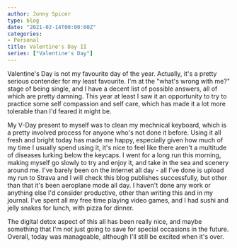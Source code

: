 ```yaml
---
author: Jonny Spicer
type: blog
date: "2021-02-14T00:00:00Z"
categories:
- Personal
title: Valentine's Day II
series: ["Valentine's Day"]
---
```

Valentine's Day is not my favourite day of the year. Actually, it's a pretty serious contender for my least favourite. I'm at the "what's wrong with me?" stage of being single, and I
have a decent list of possible answers, all of which are pretty damning. This year at least I saw it an opportunity to try to practice some self compassion and self care, which has
made it a lot more tolerable than I'd feared it might be.

My V-Day present to myself was to clean my mechnical keyboard, which is a pretty involved process for anyone who's not done it before. Using it all fresh and bright today has made
me happy, especially given how much of my time I usually spend using it, it's nice to feel like there aren't a multitude of diseases lurking below the keycaps. I went for a long run
this morning, making myself go slowly to try and enjoy it, and take in the sea and scenery around me. I've barely been on the internet all day - all I've done is upload my run to
Strava and I will check this blog publishes successfully, but other than that it's been aeroplane mode all day. I haven't done any work or anything else I'd consider productive,
other than writing this and in my journal. I've spent all my free time playing video games, and I had sushi and jelly snakes for lunch, with pizza for dinner.

The digital detox aspect of this all has been really nice, and maybe something that I'm not just going to save for special occasions in the future. Overall, today was manageable,
although I'll still be excited when it's over.
